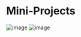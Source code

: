 # Mini-Projects

![image](https://github.com/Ajay84sia/Mini-Projects/assets/98752820/041ae5d4-972b-422b-8740-edcb5a94c01d)
![image](https://github.com/Ajay84sia/Mini-Projects/assets/98752820/174642f9-27ac-4a1f-aa0d-e0c66fb4f5d0)
